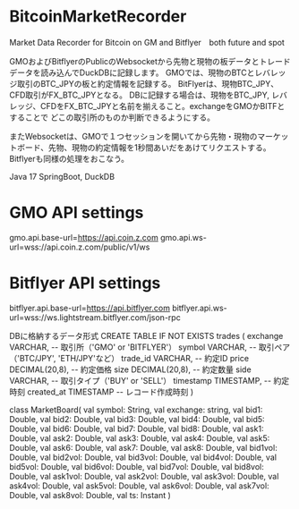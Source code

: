 # BitcoinMarketRecorder
Market Data Recorder for Bitcoin on GM and Bitflyer　both future and spot

GMOおよびBitflyerのPublicのWebsocketから先物と現物の板データとトレードデータを読み込んでDuckDBに記録します。
GMOでは、現物のBTCとレバレッジ取引のBTC_JPYの板と約定情報を記録する。
BitFlyerは、現物BTC_JPY、CFD取引がFX_BTC_JPYとなる。
DBに記録する場合は、現物をBTC_JPY, レバレッジ、CFDをFX_BTC_JPYと名前を揃えること。exchangeをGMOかBITFとすることで
どこの取引所のものか判断できるようにする。

またWebsocketは、GMOで１つセッションを開いてから先物・現物のマーケットボード、先物、現物の約定情報を1秒間あいだをあけてリクエストする。
Bitflyerも同様の処理をおこなう。

Java 17 SpringBoot, DuckDB

# GMO API settings
gmo.api.base-url=https://api.coin.z.com
gmo.api.ws-url=wss://api.coin.z.com/public/v1/ws


# Bitflyer API settings
bitflyer.api.base-url=https://api.bitflyer.com
bitflyer.api.ws-url=wss://ws.lightstream.bitflyer.com/json-rpc 


DBに格納するデータ形式
    CREATE TABLE IF NOT EXISTS trades (
                exchange VARCHAR,           -- 取引所（'GMO' or 'BITFLYER'）
                symbol VARCHAR,             -- 取引ペア（'BTC/JPY', 'ETH/JPY'など）
                trade_id VARCHAR,           -- 約定ID
                price DECIMAL(20,8),        -- 約定価格
                size DECIMAL(20,8),         -- 約定数量
                side VARCHAR,               -- 取引タイプ（'BUY' or 'SELL'）
                timestamp TIMESTAMP,        -- 約定時刻
                created_at TIMESTAMP        -- レコード作成時刻
      )

class MarketBoard(
    val symbol: String,
    val exchange: string,
    val bid1: Double,
    val bid2: Double,
    val bid3: Double,
    val bid4: Double,
    val bid5: Double,
    val bid6: Double,
    val bid7: Double,
    val bid8: Double,
    val ask1: Double,
    val ask2: Double,
    val ask3: Double,
    val ask4: Double,
    val ask5: Double,
    val ask6: Double,
    val ask7: Double,
    val ask8: Double,
    val bid1vol: Double,
    val bid2vol: Double,
    val bid3vol: Double,
    val bid4vol: Double,
    val bid5vol: Double,
    val bid6vol: Double,
    val bid7vol: Double,
    val bid8vol: Double,
    val ask1vol: Double,
    val ask2vol: Double,
    val ask3vol: Double,
    val ask4vol: Double,
    val ask5vol: Double,
    val ask6vol: Double,
    val ask7vol: Double,
    val ask8vol: Double,
    val ts: Instant
) 
